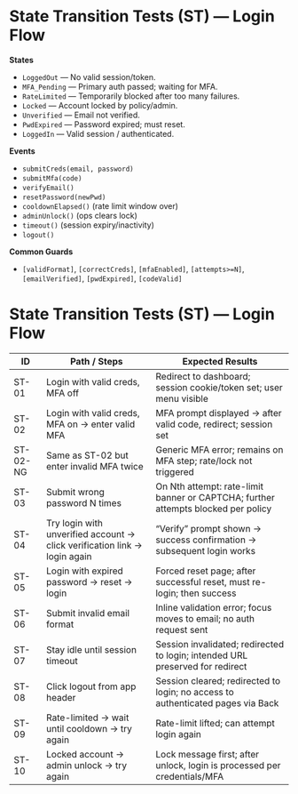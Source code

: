 # State Transition Tests (ST) — Login Flow

**States**
- `LoggedOut` — No valid session/token.
- `MFA_Pending` — Primary auth passed; waiting for MFA.
- `RateLimited` — Temporarily blocked after too many failures.
- `Locked` — Account locked by policy/admin.
- `Unverified` — Email not verified.
- `PwdExpired` — Password expired; must reset.
- `LoggedIn` — Valid session / authenticated.

**Events**
- `submitCreds(email, password)`
- `submitMfa(code)`
- `verifyEmail()`
- `resetPassword(newPwd)`
- `cooldownElapsed()` (rate limit window over)
- `adminUnlock()` (ops clears lock)
- `timeout()` (session expiry/inactivity)
- `logout()`

**Common Guards**
- `[validFormat]`, `[correctCreds]`, `[mfaEnabled]`, `[attempts>=N]`, `[emailVerified]`, `[pwdExpired]`, `[codeValid]`

# State Transition Tests (ST) — Login Flow

| ID     | Path / Steps                                                   | Expected Results                                                                 |
|--------|----------------------------------------------------------------|---------------------------------------------------------------------------------|
| ST-01  | Login with valid creds, MFA off                                | Redirect to dashboard; session cookie/token set; user menu visible              |
| ST-02  | Login with valid creds, MFA on → enter valid MFA               | MFA prompt displayed → after valid code, redirect; session set                  |
| ST-02-NG | Same as ST-02 but enter invalid MFA twice                    | Generic MFA error; remains on MFA step; rate/lock not triggered                 |
| ST-03  | Submit wrong password N times                                  | On Nth attempt: rate-limit banner or CAPTCHA; further attempts blocked per policy|
| ST-04  | Try login with unverified account → click verification link → login again | “Verify” prompt shown → success confirmation → subsequent login works   |
| ST-05  | Login with expired password → reset → login                    | Forced reset page; after successful reset, must re-login; then success          |
| ST-06  | Submit invalid email format                                    | Inline validation error; focus moves to email; no auth request sent             |
| ST-07  | Stay idle until session timeout                                | Session invalidated; redirected to login; intended URL preserved for redirect   |
| ST-08  | Click logout from app header                                   | Session cleared; redirected to login; no access to authenticated pages via Back |
| ST-09  | Rate-limited → wait until cooldown → try again                 | Rate-limit lifted; can attempt login again                                      |
| ST-10  | Locked account → admin unlock → try again                      | Lock message first; after unlock, login is processed per credentials/MFA        |